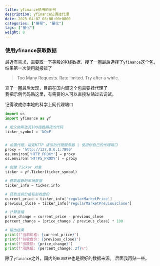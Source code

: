 ```yaml
---
title: yfinance使用的示例
description: yfinance记得挂代理
date: 2025-04-07 08:00:00+0800
categories: ["编程", "量化"]
tags: ["量化"]
weight: 8
---
```


### 使用yfinance获取数据

最近有需求，需要取一下美股的K线数据，搜了一圈最后选择了`yfinance`这个包，结果第一次使用就报错了

> Too Many Requests. Rate limited. Try after a while.

查了一圈最后发现，目前在国内调这个包需要挂代理了  
我把示例代码贴这里，有需要的人可以直接粘贴过去调试。

记得改成你本地的科学上网代理端口

```python
import os
import yfinance as yf

# 定义纳斯达克100指数期货的代码
ticker_symbol = 'NQ=F'


# 设置代理，指定HTTP 请求的代理服务器 | 使用你自己的代理端口
proxy = 'http://127.0.0.1:7890'
os.environ['HTTP_PROXY'] = proxy 
os.environ['HTTPS_PROXY'] = proxy

# 创建 Ticker 对象
ticker = yf.Ticker(ticker_symbol)

# 获取最新的市场数据
ticker_info = ticker.info

# 获取当前价格和前收盘价
current_price = ticker_info['regularMarketPrice']
previous_close = ticker_info['regularMarketPreviousClose']

# 计算涨幅
price_change = current_price - previous_close
percent_change = (price_change / previous_close) * 100

# 输出结果
print(f"当前价格: {current_price}")
print(f"前收盘价: {previous_close}")
print(f"涨跌额: {price_change}")
print(f"涨跌幅: {percent_change:.2f}%")


```

除了`yfinance`之外，国内的`新浪财经`也是很好的数据来源。 后面我再贴一些。